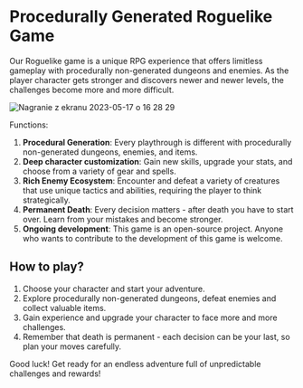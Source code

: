 # Procedurally Generated Roguelike Game

Our Roguelike game is a unique RPG experience that offers limitless gameplay with procedurally non-generated dungeons and enemies. As the player character gets stronger and discovers newer and newer levels, the challenges become more and more difficult.

![Nagranie z ekranu 2023-05-17 o 16 28 29](https://github.com/RafalGontarski/Roguelike/assets/106514250/644c97a9-c93e-4990-8c58-51a4f3eb9166)

Functions:
1. **Procedural Generation**: Every playthrough is different with procedurally non-generated dungeons, enemies, and items.
2. **Deep character customization**: Gain new skills, upgrade your stats, and choose from a variety of gear and spells.
3. **Rich Enemy Ecosystem**: Encounter and defeat a variety of creatures that use unique tactics and abilities, requiring the player to think strategically.
4. **Permanent Death**: Every decision matters - after death you have to start over. Learn from your mistakes and become stronger.
5. **Ongoing development**: This game is an open-source project. Anyone who wants to contribute to the development of this game is welcome.

## How to play?

1. Choose your character and start your adventure.
2. Explore procedurally non-generated dungeons, defeat enemies and collect valuable items.
3. Gain experience and upgrade your character to face more and more challenges.
4. Remember that death is permanent - each decision can be your last, so plan your moves carefully.

Good luck! Get ready for an endless adventure full of unpredictable challenges and rewards!









